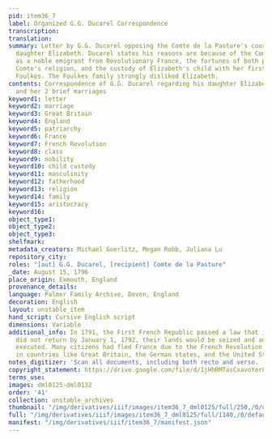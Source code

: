 ```yaml
---
pid: item36_7
label: Organized G.G. Ducarel Correspondence
transcription:
translation:
summary: Letter by G.G. Ducarel opposing the Comte de la Pasture's courtship of Ducarel's
  daughter Elizabeth. Ducarel states his reasons are because of the Comte's status
  as a noble emigrant from Revolutionary France, the fortunes of both parties, the
  Comte's religion, and the custody of Elizabeth's child with her first husband, Archibald
  Foulkes. The Foulkes family strongly disliked Elizabeth.
contents: Correspondence of G.G. Ducarel regarding his daughter Elizabeth, Betsy,
  and her 2 brief marriages
keyword1: letter
keyword2: marriage
keyword3: Great Britain
keyword4: England
keyword5: patriarchy
keyword6: France
keyword7: French Revolution
keyword8: class
keyword9: nobility
keyword10: child custody
keyword11: masculinity
keyword12: fatherhood
keyword13: religion
keyword14: family
keyword15: aristocracy
keyword16:
object_type1:
object_type2:
object_type3:
shelfmark:
metadata_creators: Michael Goerlitz, Megan Robb, Juliana Lu
repository_city:
roles: "[aut] G.G. Ducarel, [recipient] Comte de la Pasture"
_date: August 15, 1796
place_origin: Exmouth, England
provenance_details:
language: Palmer Family Archive, Devon, England
decoration: English
layout: unstable_item
hand_script: Cursive English script
dimensions: Variable
additional_info: In 1791, the First French Republic passed a law that if noble emigrants
  did not return by January 1, 1792, their lands would be seized and any later returnees
  executed. Many citizens had fled France due to the French Revolution and settled
  in countries like Great Britain, the German states, and the United States.
notes_digitizer: 'Scan all documents, including both recto and verso. '
copyright_statement: https://drive.google.com/file/d/1jHhRMTasCxavoYer89Wn8_Xn65nL0sW0/view?usp=sharing
terms_use:
images: dml0125-dml0132
order: '41'
collection: unstable_archives
thumbnail: "/img/derivatives/iiif/images/item36_7_dml0125/full/250,/0/default.jpg"
full: "/img/derivatives/iiif/images/item36_7_dml0125/full/1140,/0/default.jpg"
manifest: "/img/derivatives/iiif/item36_7/manifest.json"
---
```

